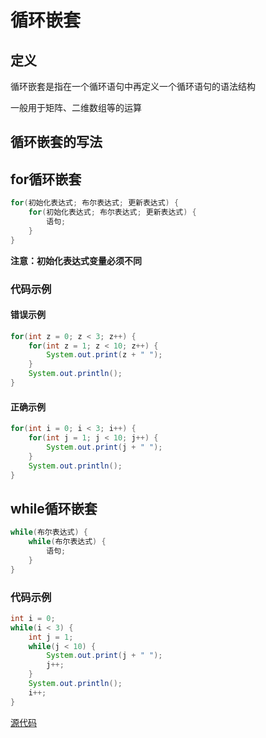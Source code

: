 # 循环嵌套

## 定义

循环嵌套是指在一个循环语句中再定义一个循环语句的语法结构

一般用于矩阵、二维数组等的运算

## 循环嵌套的写法

## for循环嵌套

```java
for(初始化表达式; 布尔表达式; 更新表达式) {
    for(初始化表达式; 布尔表达式; 更新表达式) {
        语句;
    }
}
```

**注意：初始化表达式变量必须不同**

### 代码示例

#### 错误示例

```java
for(int z = 0; z < 3; z++) {
    for(int z = 1; z < 10; z++) {
        System.out.print(z + " ");
    }
    System.out.println();
}
```

#### 正确示例

```java
for(int i = 0; i < 3; i++) {
    for(int j = 1; j < 10; j++) {
        System.out.print(j + " ");
    }
    System.out.println();
}
```

## while循环嵌套

```java
while(布尔表达式) {
    while(布尔表达式) {
        语句;
    }
}
```

### 代码示例

```java
int i = 0;
while(i < 3) {
    int j = 1;
    while(j < 10) {
        System.out.print(j + " ");
        j++;
    }
    System.out.println();
    i++;
}
```

[源代码](nestedloop.java)
